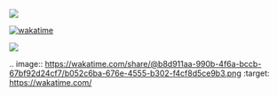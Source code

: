 <a href="https://www.linkedin.com/in/mathieu-trunet/">
  <img src="https://img.shields.io/badge/linkedin-%230077B5.svg?style=for-the-badge&logo=linkedin&logoColor=white"/>
</a>

[![wakatime](https://wakatime.com/badge/user/b8d911aa-990b-4f6a-bccb-67bf92d24cf7.svg)](https://wakatime.com/@b8d911aa-990b-4f6a-bccb-67bf92d24cf7)

<img src="https://wakatime.com/share/@b8d911aa-990b-4f6a-bccb-67bf92d24cf7/b8288325-6ce0-46f2-8cda-28dce6a64e30.svg">

.. image:: https://wakatime.com/share/@b8d911aa-990b-4f6a-bccb-67bf92d24cf7/b052c6ba-676e-4555-b302-f4cf8d5ce9b3.png
    :target: https://wakatime.com/
